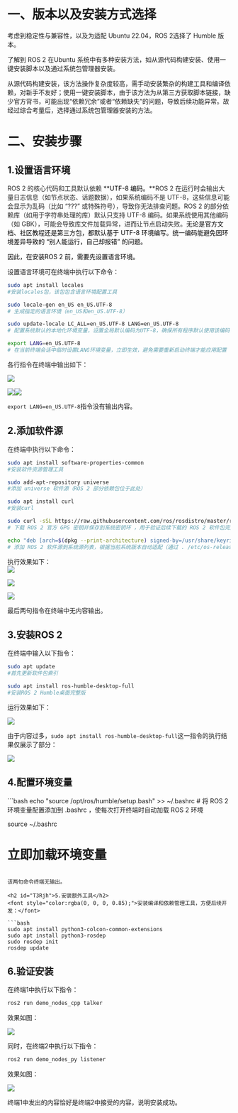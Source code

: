 <h1 id="GP5pa">一、版本以及安装方式选择</h1>
考虑到稳定性与兼容性，以及为适配 Ubuntu 22.04，ROS 2选择了 Humble 版本。

了解到 ROS 2 在Ubuntu 系统中有多种安装方法，如从源代码构建安装、使用一键安装脚本以及通过系统包管理器安装。

从源代码构建安装，该方法操作复杂度较高，需手动安装繁杂的构建工具和编译依赖，对新手不友好；使用一键安装脚本，由于该方法为从第三方获取脚本链接，缺少官方背书，可能出现“依赖冗余”或者“依赖缺失”的问题，导致后续功能异常。故经过综合考量后，选择通过系统包管理器安装的方法。

<h1 id="tp85M">二、安装步骤</h1>
<h2 id="T00FZ">1.设置语言环境</h2>
<font style="color:rgba(0, 0, 0, 0.85);">ROS 2 的核心代码和工具默认依赖 </font>**<font style="color:rgb(0, 0, 0) !important;">UTF-8 编码。</font>**<font style="color:rgba(0, 0, 0, 0.85);">ROS 2 在运行时会输出大量日志信息（如节点状态、话题数据），如果系统编码不是 UTF-8，这些信息可能会显示为乱码（比如 “???” 或特殊符号），导致你无法排查问题。ROS 2 的部分依赖库（如用于字符串处理的库）默认只支持 UTF-8 编码。如果系统使用其他编码（如 GBK），可能会导致库文件加载异常，进而让节点启动失败。</font><font style="color:rgb(0, 0, 0);">无论是官方文档、社区教程还是第三方包，都默认基于 UTF-8 环境编写。统一编码能避免因环境差异导致的 “别人能运行，自己却报错” 的问题。</font>

<font style="color:rgb(0, 0, 0);">因此，在安装ROS 2 前，需要先设置语言环境。</font>

设置语言环境可在终端中执行以下命令：

```bash
sudo apt install locales
#安装locales包，该包包含语言环境配置工具

sudo locale-gen en_US en_US.UTF-8
# 生成指定的语言环境（en_US和en_US.UTF-8）

sudo update-locale LC_ALL=en_US.UTF-8 LANG=en_US.UTF-8
# 配置系统默认的本地化环境变量，设置全局默认编码为UTF-8，确保所有程序默认使用该编码

export LANG=en_US.UTF-8
# 在当前终端会话中临时设置LANG环境变量，立即生效，避免需要重新启动终端才能应用配置
```

<font style="color:rgba(0, 0, 0, 0.85);">  
</font><font style="color:rgba(0, 0, 0, 0.85);"> 各行指令在终端中输出如下：</font>

![](https://cdn.nlark.com/yuque/0/2025/png/61540382/1760238397920-b57a8b7f-fbc3-44a9-9710-be93ed31222c.png)

![](https://cdn.nlark.com/yuque/0/2025/png/61540382/1760238441378-c31c6aad-edf3-40e7-8eed-a5f8ad58abe0.png)![](https://cdn.nlark.com/yuque/0/2025/png/61540382/1760238466098-9ed2bc91-f8a0-4771-966f-6e65076fbc0b.png)

`export LANG=en_US.UTF-8`指令没有输出内容。

<h2 id="gGfDg">2.添加软件源</h2>
在终端中执行以下命令：

```bash
sudo apt install software-properties-common
#安装软件资源管理工具

sudo add-apt-repository universe
#添加 universe 软件源（ROS 2 部分依赖包位于此处）

sudo apt install curl
#安装curl

sudo curl -sSL https://raw.githubusercontent.com/ros/rosdistro/master/ros.key -o /usr/share/keyrings/ros-archive-keyring.gpg
# 下载 ROS 2 官方 GPG 密钥并保存到系统密钥环 ，用于验证后续下载的 ROS 2 软件包完整性

echo "deb [arch=$(dpkg --print-architecture) signed-by=/usr/share/keyrings/ros-archive-keyring.gpg] http://packages.ros.org/ros2/ubuntu $(. /etc/os-release && echo $UBUNTU_CODENAME) main" | sudo tee /etc/apt/sources.list.d/ros2.list > /dev/null
# 添加 ROS 2 软件源到系统源列表，根据当前系统版本自动适配（通过 . /etc/os-release 获取 Ubuntu 版本代号）
```

执行效果如下：  
![](https://cdn.nlark.com/yuque/0/2025/png/61540382/1760274260672-e93e3677-74a8-4c60-b378-3fa7026c7040.png)

![](https://cdn.nlark.com/yuque/0/2025/png/61540382/1760274276177-1a396d15-1d19-404f-a8fc-ac0ac63f8b6a.png)

![](https://cdn.nlark.com/yuque/0/2025/png/61540382/1760274289723-557057b2-df21-4c56-bcd1-e2400bc006f5.png)

最后两句指令在终端中无内容输出。

<h2 id="XF5Kt">3.安装ROS 2 </h2>
在终端中输入以下指令：

```bash
sudo apt update
#首先更新软件包索引

sudo apt install ros-humble-desktop-full
#安装ROS 2 Humble桌面完整版
```

运行效果如下：

![](https://cdn.nlark.com/yuque/0/2025/png/61540382/1760274906851-04bfecf1-7165-4898-aabd-eb2b12cb552c.png)

由于内容过多，`sudo apt install ros-humble-desktop-full`这一指令的执行结果仅展示了部分：

![](https://cdn.nlark.com/yuque/0/2025/png/61540382/1760357726711-193ce63f-e7ae-40df-8d51-6a00d8bc4ca6.png)



<h2 id="vl8ML">4.配置环境变量</h2>
```bash
echo "source /opt/ros/humble/setup.bash" >> ~/.bashrc
# 将 ROS 2 环境变量配置添加到 .bashrc ，使每次打开终端时自动加载 ROS 2 环境

source ~/.bashrc
# 立即加载环境变量
```

该两句命令终端无输出。

<h2 id="T3Rjh">5.安装额外工具</h2>
<font style="color:rgba(0, 0, 0, 0.85);">安装编译和依赖管理工具，方便后续开发：</font>

```bash
sudo apt install python3-colcon-common-extensions
sudo apt install python3-rosdep
sudo rosdep init
rosdep update
```

<h2 id="Wgq0k">6.验证安装</h2>
在终端1中执行以下指令：

```bash
ros2 run demo_nodes_cpp talker
```

效果如图：

![](https://cdn.nlark.com/yuque/0/2025/png/61540382/1760281858740-f794f0bc-58a6-4122-aedd-b80751886a62.png)

同时，在终端2中执行以下指令：

```bash
ros2 run demo_nodes_py listener
```

效果如图：

![](https://cdn.nlark.com/yuque/0/2025/png/61540382/1760281883693-c4bc2784-e034-42d3-a542-daeca936e64b.png)

终端1中发出的内容恰好是终端2中接受的内容，说明安装成功。



